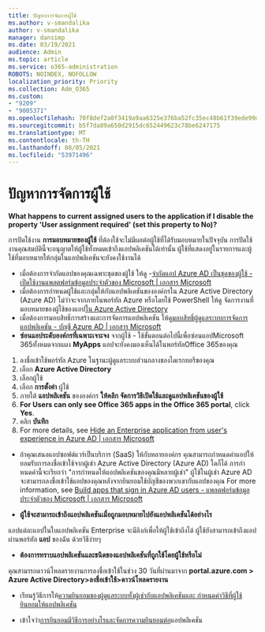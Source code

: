 ```yaml
---
title: ปัญหาการจัดการผู้ใช้
ms.author: v-smandalika
author: v-smandalika
manager: dansimp
ms.date: 03/19/2021
audience: Admin
ms.topic: article
ms.service: o365-administration
ROBOTS: NOINDEX, NOFOLLOW
localization_priority: Priority
ms.collection: Adm_O365
ms.custom:
- "9209"
- "9005371"
ms.openlocfilehash: 70f8def2a0f3419a9aa6325e376ba52fc35ec48b61f39ede99d7e58cd6c6c464
ms.sourcegitcommit: b5f7da89a650d2915dc652449623c78be6247175
ms.translationtype: MT
ms.contentlocale: th-TH
ms.lasthandoff: 08/05/2021
ms.locfileid: "53971496"
---
```

# <a name="user-management-issues"></a>ปัญหาการจัดการผู้ใช้

**What happens to current assigned users to the application if I disable the property 'User assignment required' (set this property to No)?**

การปิดใช้งาน **การมอบหมายของผู้ใช้** ที่ต้องใช้จะไม่มีผลต่อผู้ใช้ที่ได้รับมอบหมายในปัจจุบัน การปิดใช้งานคุณสมบัตินี้จะอนุญาตให้ผู้ใช้ทั้งหมดเข้าถึงแอปพลิเคชันได้เท่านั้น ผู้ใช้ที่แสดงอยู่ในรายการและผู้ใช้ที่มอบหมายให้กลุ่มในแอปพลิเคชันจะยังคงใช้งานได้

- เมื่อต้องการจํากัดแอปของคุณเฉพาะชุดของผู้ใช้ ให้ดู -[จํากัดแอป Azure AD เป็นชุดของผู้ใช้ - เปิดใช้งานแพลตฟอร์มข้อมูลประจําตัวของ Microsoft | เอกสาร Microsoft](https://docs.microsoft.com/azure/active-directory/develop/howto-restrict-your-app-to-a-set-of-users#:~:text=Select%20the%20application%20you%20want%2cand%20set%20it%20to%20Yes.)
- เมื่อต้องการกําหนดผู้ใช้และกลุ่มให้กับแอปพลิเคชันขององค์กรใน Azure Active Directory (Azure AD) ไม่ว่าจะจากภายในพอร์ทัล Azure หรือโดยใช้ PowerShell ให้ดู จัดการงานที่มอบหมายของผู้ใช้ของแอป[ใน Azure Active Directory](https://docs.microsoft.com/azure/active-directory/manage-apps/assign-user-or-group-access-portal)
- เมื่อต้องการมอบสิทธิ์การสร้างและการจัดการแอปพลิเคชัน ให้ดู[มอบสิทธิ์ผู้ดูแลระบบการจัดการแอปพลิเคชัน - บัญชี Azure AD | เอกสาร Microsoft](https://docs.microsoft.com/azure/active-directory/roles/delegate-app-roles)
- **ซ่อนแอประดับองค์กรที่เฉพาะเจาะจง** จากผู้ใช้ - ใช้ขั้นตอนต่อไปนี้เพื่อซ่อนแอปMicrosoft 365ทั้งหมดจากแผง **MyApps** แอปจะยังคงมองเห็นได้ในพอร์ทัลOffice 365ของคุณ

 1. ลงชื่อเข้าใช้พอร์ทัล Azure ในฐานะผู้ดูแลระบบส่วนกลางของไดเรกทอรีของคุณ 
 2. เลือก **Azure Active Directory** 
 3. เลือกผู้ใช้ 
 4. เลือก **การตั้งค่า** ผู้ใช้ 
 5. ภายใต้ **แอปพลิเคชัน** ขององค์กร **ให้คลิก จัดการวิธีเปิดใช้และดูแอปพลิเคชันของผู้ใช้** 
 6. **For Users can only see Office 365 apps in the Office 365 portal**, click **Yes**. 
 7. คลิก **บันทึก** 
 8. For more details, see [Hide an Enterprise application from user's experience in Azure AD | เอกสาร Microsoft](https://docs.microsoft.com/azure/active-directory/manage-apps/hide-application-from-user-portal#:~:text=%20Hide%20an%20application%20from%20the%20end%20user,6%20Click%20Properties.%207%20Click%20Save.%20See%20More.)

- ถ้าคุณเสนอแอปซอฟต์แวร์เป็นบริการ (SaaS) ให้กับหลายองค์กร คุณสามารถกําหนดค่าแอปให้ยอมรับการลงชื่อเข้าใช้จากผู้เช่า Azure Active Directory (Azure AD) ใดก็ได้ การกําหนดค่านี้จะเรียกว่า "การกําหนดให้แอปพลิเคชันของคุณมีหลายผู้เช่า" ผู้ใช้ในผู้เช่า Azure AD จะสามารถลงชื่อเข้าใช้แอปของคุณหลังจากยินยอมใช้บัญชีของพวกเขากับแอปของคุณ For more information, see [Build apps that sign in Azure AD users - แพลตฟอร์มข้อมูลประจําตัวของ Microsoft | เอกสาร Microsoft](https://docs.microsoft.com/azure/active-directory/develop/howto-convert-app-to-be-multi-tenant)

- **ผู้ใช้จะสามารถเข้าถึงแอปพลิเคชันเมื่อถูกมอบหมายไปยังแอปพลิเคชันได้อย่างไร**

แอปแต่ละแอปในใบแอปพลิเคชัน Enterprise จะมีลิงก์เพื่อให้ผู้ใช้เข้าถึงได้ ผู้ใช้ยังสามารถเข้าถึงแอปผ่านพอร์ทัล **แอป** ของฉัน ด้วยวิธีง่ายๆ

- **ต้องการทราบแอปพลิเคชันและชนิดของแอปพลิเคชันที่ถูกใช้โดยผู้ใช้หรือไม่**

คุณสามารถดาวน์โหลดรายงานการลงชื่อเข้าใช้ในช่วง 30 วันที่ผ่านมาจาก **portal.azure.com > Azure Active Directory>ลงชื่อเข้าใช้>ดาวน์โหลดรายงาน**

- เรียนรู้วิธีการให้[ความยินยอมของผู้ดูแลระบบทั้งผู้เช่ากับแอปพลิเคชัน](https://docs.microsoft.com/azure/active-directory/manage-apps/grant-admin-consent)[และ กําหนดค่าวิธีที่ผู้ใช้ยินยอมให้แอปพลิเคชัน](https://docs.microsoft.com/azure/active-directory/manage-apps/configure-user-consent)

- เข้าใจว่า[การยินยอมมีวิธีการ](https://docs.microsoft.com/azure/active-directory/develop/v2-permissions-and-consent)[อย่างไรและจัดการความยินยอมต่อ](https://docs.microsoft.com/azure/active-directory/manage-apps/manage-consent-requests)แอปพลิเคชัน


